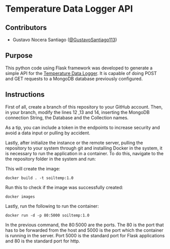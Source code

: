 # Temperature Data Logger API

## Contributors

- Gustavo Nocera Santiago ([@GustavoSantiago113](https://github.com/GustavoSantiago113))

## Purpose

This python code using Flask framework was developed to generate a simple API for the [Temperature Data Logger](https://github.com/GustavoSantiago113/Soil_Temperature_Datalogger). It is capable of doing POST and GET requests to a MongoDB database previously configured.

## Instructions

First of all, create a branch of this repository to your GitHub account. Then, in your branch, modify the lines 12 ,13 and 14, inserting the MongoDB connection String, the Database and the Collection names.

As a tip, you can include a token in the endpoints to increase security and avoid a data input or pulling by accident.

Lastly, after initialize the instance or the remote server, pulling the repository to your system through git and installing Docker in the system, it is necessary to run the application in a container. To do this, navigate to the the repository folder in the system and run:

This will create the image:

`docker build . -t soiltemp:1.0`

Run this to check if the image was successfully created:

`docker images`

Lastly, run the following to run the container:

`docker run -d -p 80:5000 soiltemp:1.0`

In the previous command, the 80:5000 are the ports. The 80 is the port that has to be forwarded from the host and 5000 is the port which the container is running in the server. Port 5000 is the standard port for Flask applications and 80 is the standard port for http.

